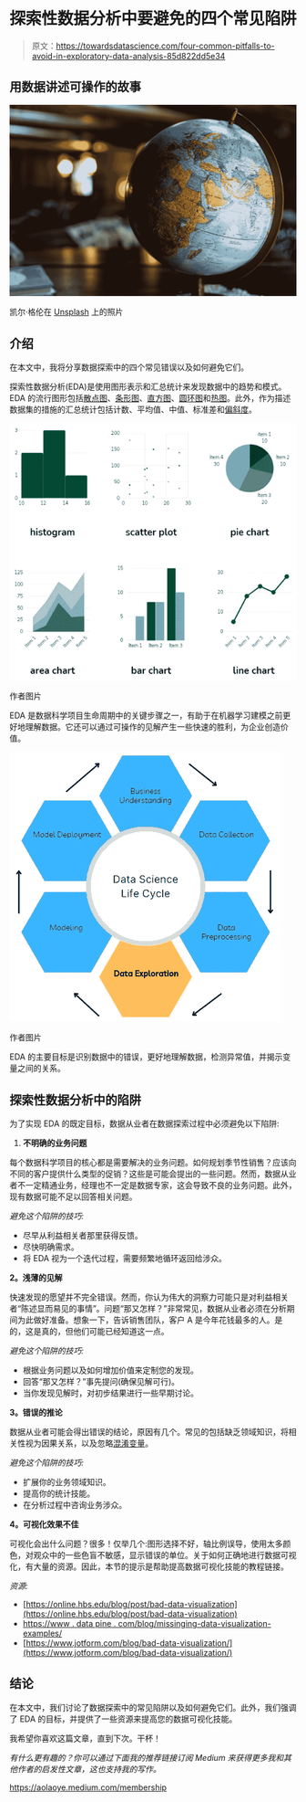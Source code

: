 # 探索性数据分析中要避免的四个常见陷阱

> 原文：<https://towardsdatascience.com/four-common-pitfalls-to-avoid-in-exploratory-data-analysis-85d822dd5e34>

## 用数据讲述可操作的故事

![](img/d123f80aebaa1ee86543b679d6031118.png)

凯尔·格伦在 [Unsplash](https://unsplash.com?utm_source=medium&utm_medium=referral) 上的照片

## 介绍

在本文中，我将分享数据探索中的四个常见错误以及如何避免它们。

探索性数据分析(EDA)是使用图形表示和汇总统计来发现数据中的趋势和模式。EDA 的流行图形包括[散点图](https://chartio.com/learn/charts/what-is-a-scatter-plot/)、[条形图](https://docs.tibco.com/pub/spotfire/7.0.1/doc/html/bar/bar_what_is_a_bar_chart.htm)、[直方图](https://asq.org/quality-resources/histogram)、[圆环图](https://www.tibco.com/reference-center/what-is-a-donut-chart)和[热图](https://chartio.com/learn/charts/heatmap-complete-guide/)。此外，作为描述数据集的措施的汇总统计包括计数、平均值、中值、标准差和[偏斜度](https://codeburst.io/2-important-statistics-terms-you-need-to-know-in-data-science-skewness-and-kurtosis-388fef94eeaa)。

![](img/1fe43e59831f018d44b6bc09caf32ffd.png)

作者图片

EDA 是数据科学项目生命周期中的关键步骤之一，有助于在机器学习建模之前更好地理解数据。它还可以通过可操作的见解产生一些快速的胜利，为企业创造价值。

![](img/d84f87a782e9d29a30d88cb23cbe1690.png)

作者图片

EDA 的主要目标是识别数据中的错误，更好地理解数据，检测异常值，并揭示变量之间的关系。

## 探索性数据分析中的陷阱

为了实现 EDA 的既定目标，数据从业者在数据探索过程中必须避免以下陷阱:

1.  **不明确的业务问题**

每个数据科学项目的核心都是需要解决的业务问题。如何规划季节性销售？应该向不同的客户提供什么类型的促销？这些是可能会提出的一些问题。然而，数据从业者不一定精通业务，经理也不一定是数据专家，这会导致不良的业务问题。此外，现有数据可能不足以回答相关问题。

*避免这个陷阱的技巧:*

*   尽早从利益相关者那里获得反馈。
*   尽快明确需求。
*   将 EDA 视为一个迭代过程，需要频繁地循环返回给涉众。

**2。浅薄的见解**

快速发现的愿望并不完全错误。然而，你认为伟大的洞察力可能只是对利益相关者“陈述显而易见的事情”。问题“那又怎样？”非常常见，数据从业者必须在分析期间为此做好准备。想象一下，告诉销售团队，客户 A 是今年花钱最多的人。是的，这是真的，但他们可能已经知道这一点。

*避免这个陷阱的技巧:*

*   根据业务问题以及如何增加价值来定制您的发现。
*   回答“那又怎样？”事先提问(确保见解可行)。
*   当你发现见解时，对初步结果进行一些早期讨论。

**3。错误的推论**

数据从业者可能会得出错误的结论，原因有几个。常见的包括缺乏领域知识，将相关性视为因果关系，以及忽略[混淆变量](https://www.scribbr.com/methodology/confounding-variables/)。

*避免这个陷阱的技巧:*

*   扩展你的业务领域知识。
*   提高你的统计技能。
*   在分析过程中咨询业务涉众。

**4。可视化效果不佳**

可视化会出什么问题？很多！仅举几个:图形选择不好，轴比例误导，使用太多颜色，对观众中的一些色盲不敏感，显示错误的单位。关于如何正确地进行数据可视化，有大量的资源。因此，本节的提示是帮助提高数据可视化技能的教程链接。

*资源:*

*   [https://online.hbs.edu/blog/post/bad-data-visualization](https://online.hbs.edu/blog/post/bad-data-visualization)
*   [https://www . data pine . com/blog/missinging-data-visualization-examples/](https://www.datapine.com/blog/misleading-data-visualization-examples/)
*   [https://www.jotform.com/blog/bad-data-visualization/](https://www.jotform.com/blog/bad-data-visualization/)

## 结论

在本文中，我们讨论了数据探索中的常见陷阱以及如何避免它们。此外，我们强调了 EDA 的目标，并提供了一些资源来提高您的数据可视化技能。

我希望你喜欢这篇文章，直到下次。干杯！

*有什么更有趣的？你可以通过下面我的推荐链接订阅 Medium 来获得更多我和其他作者的启发性文章，这也支持我的写作。*

<https://aolaoye.medium.com/membership> 